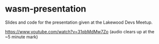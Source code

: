 # wasm-presentation

Slides and code for the presentation given at the Lakewood Devs Meetup.

https://www.youtube.com/watch?v=31qbMdMw7Zo (audio clears up at the ~5 minute mark)
